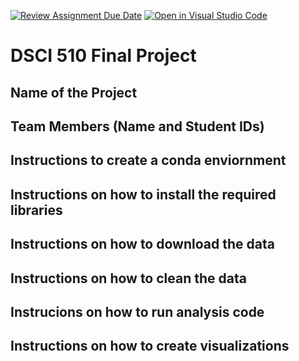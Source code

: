 [![Review Assignment Due Date](https://classroom.github.com/assets/deadline-readme-button-24ddc0f5d75046c5622901739e7c5dd533143b0c8e959d652212380cedb1ea36.svg)](https://classroom.github.com/a/h_LXMCrc)
[![Open in Visual Studio Code](https://classroom.github.com/assets/open-in-vscode-718a45dd9cf7e7f842a935f5ebbe5719a5e09af4491e668f4dbf3b35d5cca122.svg)](https://classroom.github.com/online_ide?assignment_repo_id=12742596&assignment_repo_type=AssignmentRepo)
# DSCI 510 Final Project

## Name of the Project

## Team Members (Name and Student IDs)

## Instructions to create a conda enviornment

## Instructions on how to install the required libraries

## Instructions on how to download the data

## Instructions on how to clean the data

## Instrucions on how to run analysis code

## Instructions on how to create visualizations
